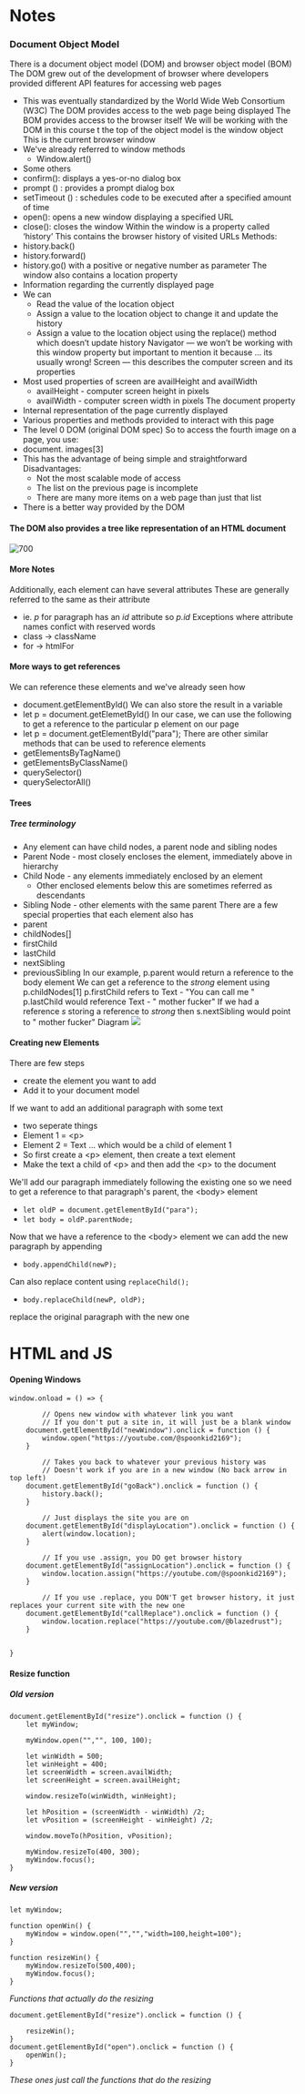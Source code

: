 # Notes
### Document Object Model
There is a document object model (DOM) and browser object model (BOM)
The DOM grew out of the development of browser where developers provided different API features for accessing web pages
- This was eventually standardized by the World Wide Web Consortium (W3C) 
The DOM provides access to the web page being displayed 
The BOM provides access to the browser itself 
We will be working with the DOM in this course
t the top of the object model is the window object
This is the current browser window
- We've already referred to window methods
	- Window.alert()
- Some others
- confirm(): displays a yes-or-no dialog box 
- prompt () : provides a prompt dialog box 
- setTimeout () : schedules code to be executed after a specified amount of time 
- open(): opens a new window displaying a specified URL 
- close(): closes the window
Within the window is a property called ‘history’
This contains the browser history of visited URLs 
Methods: 
- history.back() 
- history.forward() 
- history.go() with a positive or negative number as parameter 
The window also contains a location property 
- Information regarding the currently displayed page 
- We can 
	- Read the value of the location object 
	- Assign a value to the location object to change it and update the history 
	- Assign a value to the location object using the replace() method which doesn’t update history
Navigator — we won’t be working with this window property but important to mention it because ... its usually wrong! 
Screen — this describes the computer screen and its properties 
- Most used properties of screen are availHeight and availWidth 
	- availHeight - computer screen height in pixels 
	- availWidth - computer screen width in pixels 
The document property
- Internal representation of the page currently displayed 
- Various properties and methods provided to interact with this page 
- The level 0 DOM (original DOM spec)
So to access the fourth image on a page, you use: 
- document. images\[3] 
- This has the advantage of being simple and straightforward Disadvantages: 
	- Not the most scalable mode of access 
	- The list on the previous page is incomplete
	- There are many more items on a web page than just that list 
- There is a better way provided by the DOM
#### The DOM also provides a tree like representation of an HTML document
![700](Pasted%20image%2020240208104434.png)
#### More Notes
Additionally, each element can have several attributes
These are generally referred to the same as their attribute
- ie. *p* for paragraph has an *id* attribute so *p.id*
Exceptions where attribute names confict with reserved words
- class -> className
- for -> htmlFor
#### More ways to get references
We can reference these elements and we've already seen how
- document.getElementById()
We can also store the result in a variable
- let p = document.getElemetById()
In our case, we can use the following to get a reference to the particular p element on our page
- let p = document.getElementById("para");
There are other similar methods that can be used to reference elements
- getElementsByTagName()
- getElementsByClassName()
- querySelector()
- querySelectorAll()
#### Trees
##### Tree terminology
- Any element can have child nodes, a parent node and sibling nodes
- Parent Node - most closely encloses the element, immediately above in hierarchy
- Child Node - any elements immediately enclosed by an element
	- Other enclosed elements below this are sometimes referred as descendants
- Sibling Node - other elements with the same parent
There are a few special properties that each element also has
- parent
- childNodes\[]
- firstChild
- lastChild
- nextSibling
- previousSibling
In our example, p.parent would return a reference to the body element
We can get a reference to the *strong* element using p.childNodes\[1]
p.firstChild refers to Text - "You can call me "
p.lastChild would reference Text - " mother fucker"
If we had a reference *s* storing a reference to *strong* then s.nextSibling would point to " mother fucker"
Diagram
	![](Pasted%20image%2020240208110732.png)
#### Creating new Elements
There are  few steps
- create the element you want to add
- Add it to your document model

If we want to add an additional paragraph with some text
- two seperate things
- Element 1 = \<p>
- Element 2 = Text ... which would be a child of element 1
- So first create a \<p> element, then create a text element
- Make the text a child of \<p> and then add the \<p> to the document

We'll add our paragraph immediately following the existing one so we need to get a reference to that paragraph's parent, the \<body> element
- `let oldP = document.getElementById("para");`
- `let body = oldP.parentNode;`

Now that we have a reference to the \<body> element we can add the new paragraph by appending
- `body.appendChild(newP);`

Can also replace content using `replaceChild();`
- `body.replaceChild(newP, oldP);`

replace the original paragraph with the new one
# HTML and JS
#### Opening Windows
```JS
window.onload = () => {  

		// Opens new window with whatever link you want
		// If you don't put a site in, it will just be a blank window
    document.getElementById("newWindow").onclick = function () {  
        window.open("https://youtube.com/@spoonkid2169");  
    }  

		// Takes you back to whatever your previous history was
		// Doesn't work if you are in a new window (No back arrow in top left)
    document.getElementById("goBack").onclick = function () {  
        history.back();  
    }  

		// Just displays the site you are on
    document.getElementById("displayLocation").onclick = function () {  
        alert(window.location);  
    }  

		// If you use .assign, you DO get browser history
    document.getElementById("assignLocation").onclick = function () {  
        window.location.assign("https://youtube.com/@spoonkid2169");  
    }  

		// If you use .replace, you DON'T get browser history, it just replaces your current site with the new one
    document.getElementById("callReplace").onclick = function () {  
        window.location.replace("https://youtube.com/@blazedrust");  
    }  
  
  
}
```
#### Resize function
##### Old version
```JS
document.getElementById("resize").onclick = function () {  
    let myWindow;  
    
    myWindow.open("","", 100, 100);  
    
    let winWidth = 500;  
    let winHeight = 400;  
    let screenWidth = screen.availWidth;  
    let screenHeight = screen.availHeight;
      
    window.resizeTo(winWidth, winHeight);  
    
    let hPosition = (screenWidth - winWidth) /2;  
    let vPosition = (screenHeight - winHeight) /2;  
    
    window.moveTo(hPosition, vPosition);  
    
    myWindow.resizeTo(400, 300);  
    myWindow.focus();  
}
```
##### New version
```JS
let myWindow;  
  
function openWin() {  
    myWindow = window.open("","","width=100,height=100");  
}  
  
function resizeWin() {  
    myWindow.resizeTo(500,400);  
    myWindow.focus();  
}
```
*Functions that actually do the resizing*
```JS
document.getElementById("resize").onclick = function () {  
  
    resizeWin();  
}  
document.getElementById("open").onclick = function () {  
    openWin();  
}
```
*These ones just call the functions that do the resizing*

